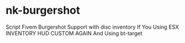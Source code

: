 # nk-burgershot
Script Fivem Burgershot Support with disc inventory 
If You Using ESX INVENTORY HUD CUSTOM AGAIN
And Using bt-target
